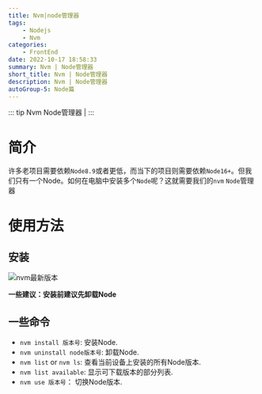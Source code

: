 ```yaml
---
title: Nvm|node管理器
tags: 
    - Nodejs
    - Nvm
categories:
    - FrontEnd
date: 2022-10-17 18:58:33
summary: Nvm | Node管理器
short_title: Nvm | Node管理器
description: Nvm | Node管理器
autoGroup-5: Node篇
---
```


::: tip Nvm
   Node管理器 |
:::

<!-- more -->

# 简介

许多老项目需要依赖`Node8.9`或者更低，而当下的项目则需要依赖`Node16+`。但我们只有一个Node。如何在电脑中安装多个`Node`呢？这就需要我们的`nvm` `Node`管理器

# 使用方法

## 安装

![nvm最新版本](https://github.com/coreybutler/nvm-windows/releases)


**一些建议：安装前建议先卸载Node**

##  一些命令

- `nvm install 版本号`: 安装Node.
- `nvm uninstall node版本号`: 卸载Node.
- `nvm list` or `nvm ls`: 查看当前设备上安装的所有Node版本.
- `nvm list available`: 显示可下载版本的部分列表.
- `nvm use 版本号`： 切换Node版本.


